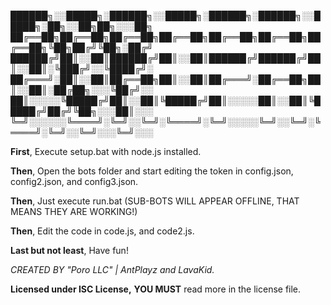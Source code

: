 
██████╗░░█████╗░██████╗░░█████╗░██████╗░██████╗░░█████╗░██╗░░██╗██╗░░░██╗
██╔══██╗██╔══██╗██╔══██╗██╔══██╗██╔══██╗██╔══██╗██╔══██╗╚██╗██╔╝╚██╗░██╔╝
██████╔╝██║░░██║██████╔╝██║░░██║██████╔╝██████╔╝██║░░██║░╚███╔╝░░╚████╔╝░
██╔═══╝░██║░░██║██╔══██╗██║░░██║██╔═══╝░██╔══██╗██║░░██║░██╔██╗░░░╚██╔╝░░
██║░░░░░╚█████╔╝██║░░██║╚█████╔╝██║░░░░░██║░░██║╚█████╔╝██╔╝╚██╗░░░██║░░░
╚═╝░░░░░░╚════╝░╚═╝░░╚═╝░╚════╝░╚═╝░░░░░╚═╝░░╚═╝░╚════╝░╚═╝░░╚═╝░░░╚═╝░░░

**First**, Execute setup.bat with node.js installed.

**Then**, Open the bots folder and start editing the token in config.json, config2.json, and config3.json.

**Then**, Just execute run.bat (SUB-BOTS WILL APPEAR OFFLINE, THAT MEANS THEY ARE WORKING!)

**Then**, Edit the code in code.js, and code2.js.

**Last but not least**, Have fun!

*CREATED BY "Poro LLC" | AntPlayz and LavaKid.*

**Licensed under ISC License,** **YOU MUST** read more in the license file.
